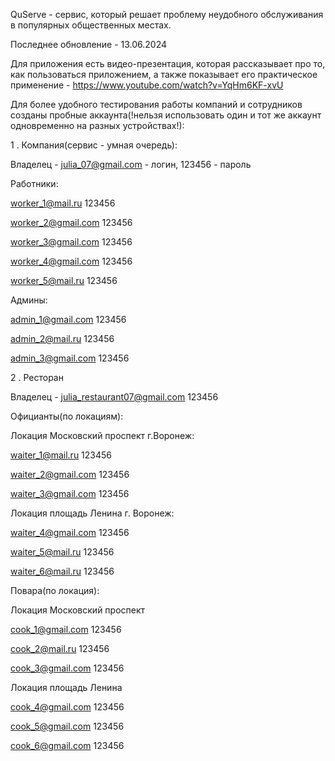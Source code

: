 QuServe - сервис, который решает проблему неудобного обслуживания в популярных общественных местах.   

Последнее обновление - 13.06.2024

Для приложения есть видео-презентация, которая рассказывает про то, как пользоваться приложением, а также показывает его практическое применение - https://www.youtube.com/watch?v=YqHm6KF-xvU

Для более удобного тестирования работы компаний и сотрудников созданы пробные аккаунта(!нельзя использовать один и тот же аккаунт одновременно на разных устройствах!):

1 . Компания(сервис - умная очередь):

Владелец -  julia_07@gmail.com - логин, 123456 - пароль

Работники:

worker_1@mail.ru 123456

worker_2@gmail.com 123456

worker_3@gmail.com 123456

worker_4@gmail.com 123456

worker_5@mail.ru 123456

Админы:

 admin_1@gmail.com 123456

 admin_2@mail.ru 123456

 admin_3@gmail.com 123456

2 . Ресторан

Владелец - julia_restaurant07@gmail.com 123456

Официанты(по локациям):

Локация Московский проспект г.Воронеж:

waiter_1@mail.ru  123456

waiter_2@gmail.com 123456

waiter_3@gmail.com 123456

Локация площадь Ленина г. Воронеж:

waiter_4@gmail.com 123456

waiter_5@mail.ru 123456

waiter_6@mail.ru 123456

Повара(по локация):

Локация Московский проспект

cook_1@gmail.com 123456

cook_2@mail.ru 123456

cook_3@gmail.com 123456

Локация площадь Ленина

cook_4@gmail.com 123456

cook_5@gmail.com 123456

cook_6@gmail.com 123456
